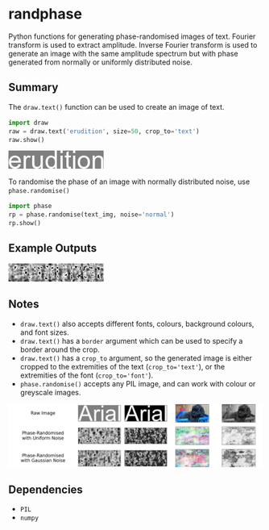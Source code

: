 # randphase
Python functions for generating phase-randomised images of text. Fourier transform is used to extract amplitude. Inverse Fourier transform is used to generate an image with the same amplitude spectrum but with phase generated from normally or uniformly distributed noise.

## Summary

The `draw.text()` function can be used to create an image of text.

```python
import draw
raw = draw.text('erudition', size=50, crop_to='text')
raw.show()
```

![](img/small_img1.png)

To randomise the phase of an image with normally distributed noise, use `phase.randomise()`

```python
import phase
rp = phase.randomise(text_img, noise='normal')
rp.show()
```

## Example Outputs

![](img/small_img1_ph.png)

## Notes

* `draw.text()` also accepts different fonts, colours, background colours, and font sizes.
* `draw.text()` has a `border` argument which can be used to specify a border around the crop.
* `draw.text()` has a `crop_to` argument, so the generated image is either cropped to the extremities of the text (`crop_to='text'`), or the extremities of the font (`crop_to='font'`).
* `phase.randomise()` accepts any PIL image, and can work with colour or greyscale images.

![](img/examples.png)

## Dependencies

* `PIL`
* `numpy`
